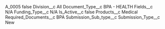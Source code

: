 <?xml version="1.0" encoding="UTF-8"?>
<CustomMetadata xmlns="http://soap.sforce.com/2006/04/metadata" xmlns:xsi="http://www.w3.org/2001/XMLSchema-instance" xmlns:xsd="http://www.w3.org/2001/XMLSchema">
    <label>A_0005</label>
    <protected>false</protected>
    <values>
        <field>Division__c</field>
        <value xsi:type="xsd:string">All</value>
    </values>
    <values>
        <field>Document_Type__c</field>
        <value xsi:type="xsd:string">BPA - HEALTH</value>
    </values>
    <values>
        <field>Fields__c</field>
        <value xsi:type="xsd:string">N/A</value>
    </values>
    <values>
        <field>Funding_Type__c</field>
        <value xsi:type="xsd:string">N/A</value>
    </values>
    <values>
        <field>Is_Active__c</field>
        <value xsi:type="xsd:boolean">false</value>
    </values>
    <values>
        <field>Products__c</field>
        <value xsi:type="xsd:string">Medical</value>
    </values>
    <values>
        <field>Required_Documents__c</field>
        <value xsi:type="xsd:string">BPA</value>
    </values>
    <values>
        <field>Submission_Sub_type__c</field>
        <value xsi:nil="true"/>
    </values>
    <values>
        <field>Submission_Type__c</field>
        <value xsi:type="xsd:string">New</value>
    </values>
</CustomMetadata>
